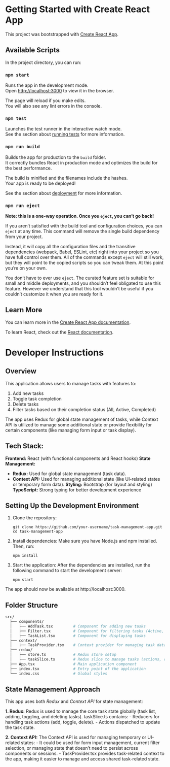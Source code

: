 # Getting Started with Create React App

This project was bootstrapped with [Create React App](https://github.com/facebook/create-react-app).

## Available Scripts

In the project directory, you can run:

### `npm start`

Runs the app in the development mode.\
Open [http://localhost:3000](http://localhost:3000) to view it in the browser.

The page will reload if you make edits.\
You will also see any lint errors in the console.

### `npm test`

Launches the test runner in the interactive watch mode.\
See the section about [running tests](https://facebook.github.io/create-react-app/docs/running-tests) for more information.

### `npm run build`

Builds the app for production to the `build` folder.\
It correctly bundles React in production mode and optimizes the build for the best performance.

The build is minified and the filenames include the hashes.\
Your app is ready to be deployed!

See the section about [deployment](https://facebook.github.io/create-react-app/docs/deployment) for more information.

### `npm run eject`

**Note: this is a one-way operation. Once you `eject`, you can’t go back!**

If you aren’t satisfied with the build tool and configuration choices, you can `eject` at any time. This command will remove the single build dependency from your project.

Instead, it will copy all the configuration files and the transitive dependencies (webpack, Babel, ESLint, etc) right into your project so you have full control over them. All of the commands except `eject` will still work, but they will point to the copied scripts so you can tweak them. At this point you’re on your own.

You don’t have to ever use `eject`. The curated feature set is suitable for small and middle deployments, and you shouldn’t feel obligated to use this feature. However we understand that this tool wouldn’t be useful if you couldn’t customize it when you are ready for it.

## Learn More

You can learn more in the [Create React App documentation](https://facebook.github.io/create-react-app/docs/getting-started).

To learn React, check out the [React documentation](https://reactjs.org/).

# **Developer Instructions**
## Overview

This application allows users to manage tasks with features to:
1. Add new tasks
2. Toggle task completion
3. Delete tasks
4. Filter tasks based on their completion status (All, Active, Completed)

The app uses Redux for global state management of tasks, while Context API is utilized to manage some additional state or provide flexibility for certain components (like managing form input or task display).

## **Tech Stack:**
**Frontend:** React (with functional components and React hooks)
**State Management:**
- **Redux:** Used for global state management (task data).
- **Context API:** Used for managing additional state (like UI-related states or temporary form data).
**Styling:** Bootstrap (for layout and styling)
**TypeScript:** Strong typing for better development experience

## Setting Up the Development Environment
1. Clone the repository:
    ```
    git clone https://github.com/your-username/task-management-app.git
    cd task-management-app
    ```
2. Install dependencies:
    Make sure you have Node.js and npm installed. Then, run:
    ```
    npm install
    ```
3. Start the application:
    After the dependencies are installed, run the following command to start the development server:
    ```
    npm start
    ```
The app should now be available at http://localhost:3000.

## **Folder Structure**
```bash
src/
  ├── components/
  │   ├── AddTask.tsx         # Component for adding new tasks
  │   ├── Filter.tsx          # Component for filtering tasks (Active, Completed, All)
  │   ├── TaskList.tsx        # Component for displaying tasks
  ├── context/
  │   ├── TaskProvider.tsx    # Context provider for managing task data globally
  ├── redux/
  │   ├── store.ts            # Redux store setup
  │   ├── taskSlice.ts        # Redux slice to manage tasks (actions, reducers)
  ├── App.tsx                 # Main application component
  ├── index.tsx               # Entry point of the application
  └── index.css               # Global styles
  ```

## **State Management Approach**
This app uses both *Redux* and *Context API* for state management:

**1. Redux:**
    Redux is used to manage the core task state globally (task list, adding, toggling, and deleting tasks).
    taskSlice.ts contains:
        - Reducers for handling task actions (add, toggle, delete).
        - Actions dispatched to update the task state.

**2. Context API:**
    The Context API is used for managing temporary or UI-related states:
    - It could be used for form input management, current filter selection, or managing state that doesn’t need to persist across components or sessions.
    - TaskProvider.tsx provides task-related context to the app, making it easier to manage and access shared task-related state.
